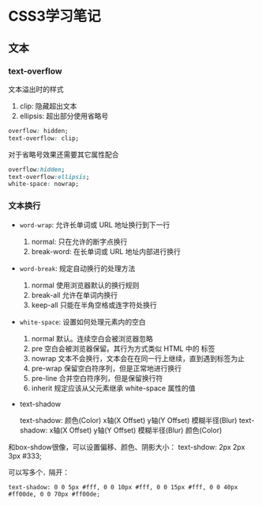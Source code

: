 # CSS3学习笔记

## 文本

### text-overflow

文本溢出时的样式

1. clip: 隐藏超出文本
2. ellipsis: 超出部分使用省略号

```css
overflow: hidden;
text-overflow: clip;
```

对于省略号效果还需要其它属性配合

```css
overflow:hidden;
text-overflow:ellipsis;
white-space: nowrap;
```

### 文本换行

- `word-wrap`: 允许长单词或 URL 地址换行到下一行
  1. normal: 只在允许的断字点换行
  2. break-word: 在长单词或 URL 地址内部进行换行

- `word-break`: 规定自动换行的处理方法
  1. normal 使用浏览器默认的换行规则
  2. break-all 允许在单词内换行
  3. keep-all 只能在半角空格或连字符处换行

- `white-space`: 设置如何处理元素内的空白
  1. normal 默认。连续空白会被浏览器忽略
  2. pre 空白会被浏览器保留。其行为方式类似 HTML 中的 标签
  3. nowrap 文本不会换行，文本会在在同一行上继续，直到遇到标签为止
  4. pre-wrap 保留空白符序列，但是正常地进行换行
  5. pre-line 合并空白符序列，但是保留换行符
  6. inherit 规定应该从父元素继承 white-space 属性的值

- text-shadow


    text-shadow: 颜色(Color)  x轴(X Offset) y轴(Y Offset) 模糊半径(Blur)
    text-shadow: x轴(X Offset) y轴(Y Offset)  模糊半径(Blur)  颜色(Color)
    
和box-shdow很像，可以设置偏移、颜色、阴影大小：
    text-shdow: 2px 2px 3px #333;

可以写多个`，`隔开：

    text-shadow: 0 0 5px #fff, 0 0 10px #fff, 0 0 15px #fff, 0 0 40px #ff00de, 0 0 70px #ff00de;

